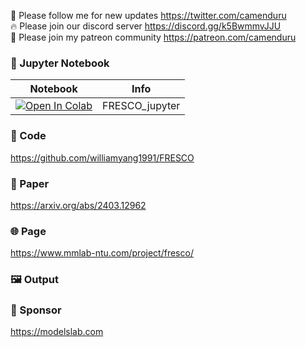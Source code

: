 🐣 Please follow me for new updates https://twitter.com/camenduru <br />
🔥 Please join our discord server https://discord.gg/k5BwmmvJJU <br />
🥳 Please join my patreon community https://patreon.com/camenduru <br />

### 🍊 Jupyter Notebook

| Notebook | Info
| --- | --- |
[![Open In Colab](https://colab.research.google.com/assets/colab-badge.svg)](https://colab.research.google.com/github/camenduru/FRESCO-jupyter/blob/main/FRESCO_jupyter.ipynb) | FRESCO_jupyter

### 🧬 Code
https://github.com/williamyang1991/FRESCO

### 📄 Paper
https://arxiv.org/abs/2403.12962

### 🌐 Page
https://www.mmlab-ntu.com/project/fresco/

### 🖼 Output

### 🏢 Sponsor
https://modelslab.com

